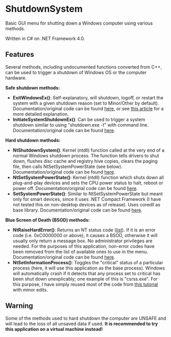 # ShutdownSystem
Basic GUI menu for shutting down a Windows computer using various methods.

Written in C# on .NET Framework 4.0.

## Features
Several methods, including undocumented functions converted from C++, can be used to trigger a shutdown of Windows OS or the computer hardware.

**Safe shutdown methods:**
- **ExitWindowsEx()**: Self-explanatory, will shutdown, logoff, or restart the system with a given shutdown reason (set to Minor/Other by default). Documentation/original code can be found [here](https://www.pinvoke.net/default.aspx/user32/ExitWindowsEx.html), or see [this article](http://jdebp.info/FGA/windows-nt-6-shutdown-process.html) for a more detailed explanation.
- **InitiateSystemShutdownEx()**: Can be used to trigger a system shutdown similar to using "shutdown.exe -t" with command line. Documentation/original code can be found [here](http://pinvoke.net/default.aspx/advapi32.initiatesystemshutdownex).

**Hard shutdown methods:**
- **NtShutdownSystem()**: Kernel (ntdll) function called at the very end of a normal Windows shutdown process. The function tells drivers to shut down, flushes disc cache and registry hive copies, clears the paging file, then calls NtSetSystemPowerState (see below). Documentation/original code can be found [here](https://www.codeproject.com/Articles/34194/Performing-emergency-shutdowns).
- **NtSetSystemPowerState()**: Kernel (ntdll) function which shuts down all plug-and-play devices and sets the CPU power status to halt, reboot or power off. Documentation/original code can be found [here](https://www.codeproject.com/Articles/34194/Performing-emergency-shutdowns).
- **SetSystemPowerState()**: Similar to NtSetSystemPowerState but meant only for smart devices, since it uses .NET Compact Framework (I have not tested this on non-desktop devices as of release). Uses coredll as base library. Documentation/original code can be found [here](https://www.pinvoke.net/default.aspx/coredll.setsystempowerstate).

**Blue Screen of Death (BSOD) methods:**
- **NtRaiseHardError()**: Returns an NT status code ([list](http://deusexmachina.uk/ntstatus.html)). If it is an error code (i.e. 0xC0000000 or above), it causes a BSOD, otherwise it will usually only return a message box. No administrator privileges are needed. For the purposes of this application, non-error codes have been removed from the list of available ones to use in the menu. Documentation/original code can be found [here](https://www.pinvoke.net/default.aspx/ntdll/NtRaiseHandError.html).
- **NtSetInformationProcess()**: Toggles the "critical" status of a particular process (here, it will use this application as the base process). Windows will automatically crash if it detects that any process set to critical has been shut down unexplicably; one example of this is "csrss.exe". For this purpose, I have simply reused most of the code from [this tutorial](https://codingvision.net/c-make-a-critical-process-bsod-if-killed) with minor edits.

## Warning
Some of the methods used to hard shutdown the computer are UNSAFE and will lead to the loss of all unsaved data if used. **It is recommended to try this application on a virtual machine instead!**
